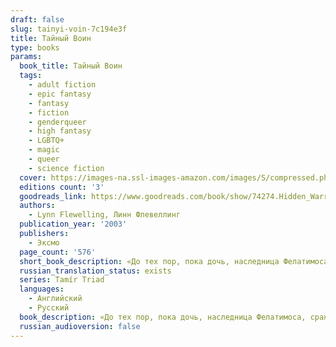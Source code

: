 ```yaml
---
draft: false
slug: tainyi-voin-7c194e3f
title: Тайный Воин
type: books
params:
  book_title: Тайный Воин
  tags:
    - adult fiction
    - epic fantasy
    - fantasy
    - fiction
    - genderqueer
    - high fantasy
    - LGBTQ+
    - magic
    - queer
    - science fiction
  cover: https://images-na.ssl-images-amazon.com/images/S/compressed.photo.goodreads.com/books/1347866367i/74274.jpg
  editions count: '3'
  goodreads_link: https://www.goodreads.com/book/show/74274.Hidden_Warrior
  authors:
    - Lynn Flewelling, Линн Флевеллинг
  publication_year: '2003'
  publishers:
    - Эксмо
  page_count: '576'
  short_book_description: «До тех пор, пока дочь, наследница Фелатимоса, сражается и побеждает, Скала никогда не будет покорена» - гласит древнее пророчество оракула. Благоденствие Скалы действительно длилось до восшествия...
  russian_translation_status: exists
  series: Tamír Triad
  languages:
    - Английский
    - Русский
  book_description: «До тех пор, пока дочь, наследница Фелатимоса, сражается и побеждает, Скала никогда не будет покорена» - гласит древнее пророчество оракула. Благоденствие Скалы действительно длилось до восшествия на престол Эриуса, который узурпировал власть и убил всех своих родственниц, оставив в живых только родную сестру. Но вот пришло время, и принцесса Ариани произвела на свет двойню. Волшебники сохранили жизнь девочки ценой жизни брата. Не нашедший успокоения призрак мальчика живет в старой тряпичной кукле, сшитой матерью, которая удерживает душу любимого сына. Всякий раз, глядя в зеркало, Тобин-она видит лицо брата. Тобин-он ненавидит сестру, но вынужден защищать ее, чтобы вновь вступило в силу древнее пророчество. «До тех пор, пока дочь, наследница Фелатимоса, сражается и побеждает, Скала никогда не будет покорена» — гласит древнее пророчество оракула. Благоденствие Скалы действительно длилось до восшествия на престол Эриуса, который узурпировал власть и убил всех своих родственниц, оставив в живых только родную сестру. Но вот пришло время, и принцесса Ариани произвела на свет двойню. Волшебники сохранили жизнь девочки ценой жизни брата. Не нашедший успокоения призрак мальчика живет в старой тряпичной кукле, сшитой матерью, которая удерживает душу любимого сына. Всякий раз, глядя в зеркало, Тобин-она видит лицо брата. Тобин-он ненавидит сестру, но вынужден защищать ее, чтобы вновь вступило в силу древнее пророчество.
  russian_audioversion: false
---
```

